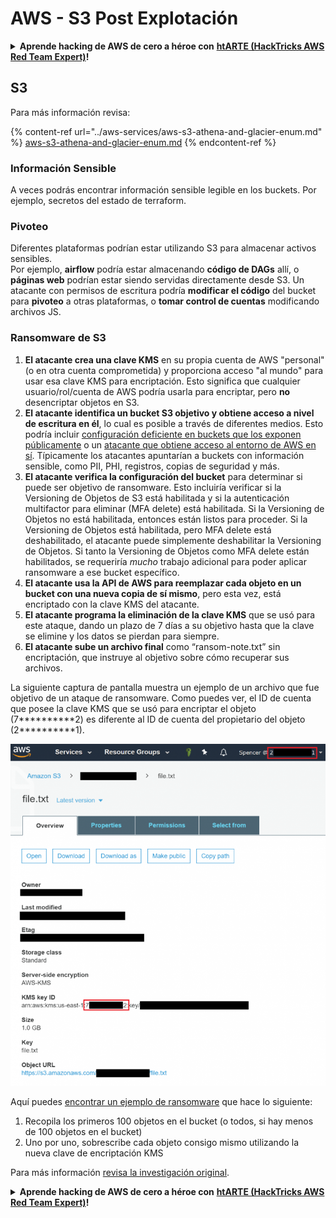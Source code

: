 # AWS - S3 Post Explotación

<details>

<summary><strong>Aprende hacking de AWS de cero a héroe con</strong> <a href="https://training.hacktricks.xyz/courses/arte"><strong>htARTE (HackTricks AWS Red Team Expert)</strong></a><strong>!</strong></summary>

Otras formas de apoyar a HackTricks:

* Si quieres ver tu **empresa anunciada en HackTricks** o **descargar HackTricks en PDF** revisa los [**PLANES DE SUSCRIPCIÓN**](https://github.com/sponsors/carlospolop)!
* Consigue el [**merchandising oficial de PEASS & HackTricks**](https://peass.creator-spring.com)
* Descubre [**La Familia PEASS**](https://opensea.io/collection/the-peass-family), nuestra colección de [**NFTs**](https://opensea.io/collection/the-peass-family) exclusivos
* **Únete al** 💬 [**grupo de Discord**](https://discord.gg/hRep4RUj7f) o al [**grupo de telegram**](https://t.me/peass) o **sígueme** en **Twitter** 🐦 [**@carlospolopm**](https://twitter.com/carlospolopm)**.**
* **Comparte tus trucos de hacking enviando PRs a los repositorios de github de** [**HackTricks**](https://github.com/carlospolop/hacktricks) y [**HackTricks Cloud**](https://github.com/carlospolop/hacktricks-cloud).

</details>

## S3

Para más información revisa:

{% content-ref url="../aws-services/aws-s3-athena-and-glacier-enum.md" %}
[aws-s3-athena-and-glacier-enum.md](../aws-services/aws-s3-athena-and-glacier-enum.md)
{% endcontent-ref %}

### Información Sensible

A veces podrás encontrar información sensible legible en los buckets. Por ejemplo, secretos del estado de terraform.

### Pivoteo

Diferentes plataformas podrían estar utilizando S3 para almacenar activos sensibles.\
Por ejemplo, **airflow** podría estar almacenando **código de DAGs** allí, o **páginas web** podrían estar siendo servidas directamente desde S3. Un atacante con permisos de escritura podría **modificar el código** del bucket para **pivoteo** a otras plataformas, o **tomar control de cuentas** modificando archivos JS.

### Ransomware de S3

1. **El atacante crea una clave KMS** en su propia cuenta de AWS "personal" (o en otra cuenta comprometida) y proporciona acceso "al mundo" para usar esa clave KMS para encriptación. Esto significa que cualquier usuario/rol/cuenta de AWS podría usarla para encriptar, pero **no** desencriptar objetos en S3.
2. **El atacante identifica un bucket S3 objetivo y obtiene acceso a nivel de escritura en él**, lo cual es posible a través de diferentes medios. Esto podría incluir [configuración deficiente en buckets que los exponen públicamente](https://rhinosecuritylabs.com/penetration-testing/penetration-testing-aws-storage/) o un [atacante que obtiene acceso al entorno de AWS en sí](https://rhinosecuritylabs.com/penetration-testing/penetration-testing-aws-storage/). Típicamente los atacantes apuntarían a buckets con información sensible, como PII, PHI, registros, copias de seguridad y más.
3. **El atacante verifica la configuración del bucket** para determinar si puede ser objetivo de ransomware. Esto incluiría verificar si la Versioning de Objetos de S3 está habilitada y si la autenticación multifactor para eliminar (MFA delete) está habilitada. Si la Versioning de Objetos no está habilitada, entonces están listos para proceder. Si la Versioning de Objetos está habilitada, pero MFA delete está deshabilitado, el atacante puede simplemente deshabilitar la Versioning de Objetos. Si tanto la Versioning de Objetos como MFA delete están habilitados, se requeriría _mucho_ trabajo adicional para poder aplicar ransomware a ese bucket específico.
4. **El atacante usa la API de AWS para reemplazar cada objeto en un bucket con una nueva copia de sí mismo**, pero esta vez, está encriptado con la clave KMS del atacante.
5. **El atacante programa la eliminación de la clave KMS** que se usó para este ataque, dando un plazo de 7 días a su objetivo hasta que la clave se elimine y los datos se pierdan para siempre.
6. **El atacante sube un archivo final** como “ransom-note.txt” sin encriptación, que instruye al objetivo sobre cómo recuperar sus archivos.

La siguiente captura de pantalla muestra un ejemplo de un archivo que fue objetivo de un ataque de ransomware. Como puedes ver, el ID de cuenta que posee la clave KMS que se usó para encriptar el objeto (7\*\*\*\*\*\*\*\*\*\*2) es diferente al ID de cuenta del propietario del objeto (2\*\*\*\*\*\*\*\*\*\*1).

![](<../../../.gitbook/assets/image (2) (1) (1) (1) (1) (1) (1) (1) (1) (1).png>)

Aquí puedes [encontrar un ejemplo de ransomware](https://github.com/RhinoSecurityLabs/Cloud-Security-Research/blob/master/AWS/s3\_ransomware/s3-ransomware-poc.py) que hace lo siguiente:

1. Recopila los primeros 100 objetos en el bucket (o todos, si hay menos de 100 objetos en el bucket)
2. Uno por uno, sobrescribe cada objeto consigo mismo utilizando la nueva clave de encriptación KMS

Para más información [revisa la investigación original](https://rhinosecuritylabs.com/aws/s3-ransomware-part-1-attack-vector/).

<details>

<summary><strong>Aprende hacking de AWS de cero a héroe con</strong> <a href="https://training.hacktricks.xyz/courses/arte"><strong>htARTE (HackTricks AWS Red Team Expert)</strong></a><strong>!</strong></summary>

Otras formas de apoyar a HackTricks:

* Si quieres ver tu **empresa anunciada en HackTricks** o **descargar HackTricks en PDF** revisa los [**PLANES DE SUSCRIPCIÓN**](https://github.com/sponsors/carlospolop)!
* Consigue el [**merchandising oficial de PEASS & HackTricks**](https://peass.creator-spring.com)
* Descubre [**La Familia PEASS**](https://opensea.io/collection/the-peass-family), nuestra colección de [**NFTs**](https://opensea.io/collection/the-peass-family) exclusivos
* **Únete al** 💬 [**grupo de Discord**](https://discord.gg/hRep4RUj7f) o al [**grupo de telegram**](https://t.me/peass) o **sígueme** en **Twitter** 🐦 [**@carlospolopm**](https://twitter.com/carlospolopm)**.**
* **Comparte tus trucos de hacking enviando PRs a los repositorios de github de** [**HackTricks**](https://github.com/carlospolop/hacktricks) y [**HackTricks Cloud**](https://github.com/carlospolop/hacktricks-cloud).

</details>
